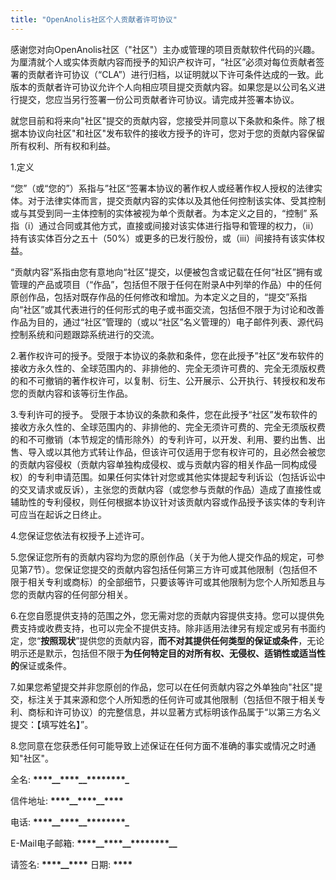 ```yaml
---
title: "OpenAnolis社区个人贡献者许可协议"
---
```




感谢您对向OpenAnolis社区（"社区"）主办或管理的项目贡献软件代码的兴趣。为厘清就个人或实体贡献内容而授予的知识产权许可，“社区”必须对每位贡献者签署的贡献者许可协议（“CLA”）进行归档，以证明就以下许可条件达成的一致。此版本的贡献者许可协议允许个人向相应项目提交贡献内容。如果您是以公司名义进行提交，您应当另行签署一份公司贡献者许可协议。请完成并签署本协议。

就您目前和将来向"社区"提交的贡献内容，您接受并同意以下条款和条件。除了根据本协议向社区"和社区"发布软件的接收方授予的许可，您对于您的贡献内容保留所有权利、所有权和利益。

1.定义

“您”（或“您的”）系指与”社区“签署本协议的著作权人或经著作权人授权的法律实体。对于法律实体而言，提交贡献内容的实体以及其他任何控制该实体、受其控制或与其受到同一主体控制的实体被视为单个贡献者。为本定义之目的，“控制” 系指（i）通过合同或其他方式，直接或间接对该实体进行指导和管理的权力，（ii）持有该实体百分之五十（50%）或更多的已发行股份，或（iii）间接持有该实体权益。

“贡献内容”系指由您有意地向“社区”提交，以便被包含或记载在任何“社区”拥有或管理的产品或项目（“作品”，包括但不限于任何在附录A中列举的作品）中的任何原创作品，包括对既存作品的任何修改和增加。为本定义之目的，“提交”系指向“社区”或其代表进行的任何形式的电子或书面交流，包括但不限于为讨论和改善作品为目的，通过“社区”管理的（或以“社区”名义管理的）电子邮件列表、源代码控制系统和问题跟踪系统进行的交流。

2.著作权许可的授予。受限于本协议的条款和条件，您在此授予”社区“发布软件的接收方永久性的、全球范围内的、非排他的、完全无须许可费的、完全无须版权费的和不可撤销的著作权许可，以复制、衍生、公开展示、公开执行、转授权和发布您的贡献内容和该等衍生作品。

3.专利许可的授予。 受限于本协议的条款和条件，您在此授予“社区”发布软件的接收方永久性的、全球范围内的、非排他的、完全无须许可费的、完全无须版权费的和不可撤销（本节规定的情形除外）的专利许可，以开发、利用、要约出售、出售、导入或以其他方式转让作品，但该许可仅适用于您有权许可的，且必然会被您的贡献内容侵权（贡献内容单独构成侵权、或与贡献内容的相关作品一同构成侵权）的专利申请范围。如果任何实体针对您或其他实体提起专利诉讼（包括诉讼中的交叉请求或反诉），主张您的贡献内容（或您参与贡献的作品）造成了直接性或辅助性的专利侵权，则任何根据本协议针对该贡献内容或作品授予该实体的专利许可应当在起诉之日终止。

4.您保证您依法有权授予上述许可。

5.您保证您所有的贡献内容均为您的原创作品（关于为他人提交作品的规定，可参见第7节）。您保证您提交的贡献内容包括任何第三方许可或其他限制（包括但不限于相关专利或商标）的全部细节，只要该等许可或其他限制为您个人所知悉且与您的贡献内容的任何部分相关。

6.在您自愿提供支持的范围之外，您无需对您的贡献内容提供支持。您可以提供免费支持或收费支持，也可以完全不提供支持。除非适用法律另有规定或另有书面约定，您“**按照现状**”提供您的贡献内容，**而不对其提供任何类型的保证或条件**，无论明示还是默示，包括但不限于**为任何特定目的对所有权、无侵权、适销性或适当性的**保证或条件。

7.如果您希望提交并非您原创的作品，您可以在任何贡献内容之外单独向"社区"提交，标注关于其来源和您个人所知悉的任何许可或其他限制（包括但不限于相关专利、商标和许可协议）的完整信息，并以显著方式标明该作品属于“以第三方名义提交：【填写姓名】”。

8.您同意在您获悉任何可能导致上述保证在任何方面不准确的事实或情况之时通知"社区"。



全名: **__****__****__****__****__****__****__****__****_**



信件地址: **__****__****__****__****__****__****__****__**



电话: **__****__****__****__****__****__****__****__****_**



E-Mail电子邮箱:  **__****__****__****__****__****__****__****__****__**



请签名: **__****__****__****__****__** 日期: **__****__**

